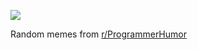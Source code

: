 ![](https://preview.redd.it/bx2ce27mjzof1.png?width=640&crop=smart&auto=webp&s=ff834ac81739fc02d561b7731889009bf0f83cc7)

 Random memes from [r/ProgrammerHumor](https://www.reddit.com/r/ProgrammerHumor/)
